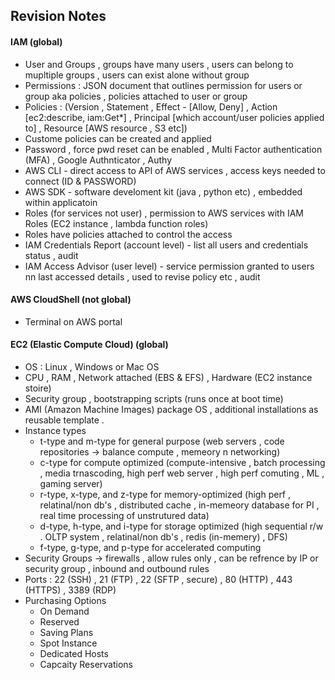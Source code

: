 ## Revision Notes

#### IAM (global)
- User and Groups , groups have many users ,  users can belong to mupltiple groups , users can exist alone without group
- Permissions : JSON document that outlines permission for users or group aka policies , policies attached to user or group
- Policies : (Version , Statement , Effect - [Allow, Deny] , Action [ec2:describe, iam:Get*] , Principal [which account/user policies applied to] ,  Resource [AWS resource , S3 etc])
- Custome policies can be created and applied
- Password , force pwd reset can be enabled , Multi Factor authentication (MFA) , Google Authnticator , Authy
- AWS CLI - direct access to API of AWS services , access keys needed to connect (ID & PASSWORD)
- AWS SDK - software develoment kit (java , python etc) , embedded within applicatoin
- Roles (for services not user) , permission to AWS services with IAM Roles (EC2 instance , lambda function roles)
- Roles have policies attached to control the access
- IAM Credentials Report (account level) - list all users and credentials status , audit
- IAM Access Advisor (user level) - service permission granted to users nn last accessed details , used to revise policy etc , audit

#### AWS CloudShell (not global)
- Terminal on AWS portal

#### EC2 (Elastic Compute Cloud) (global)
-  OS : Linux , Windows or Mac OS
-  CPU , RAM , Network attached (EBS & EFS) , Hardware (EC2 instance stoire)
-  Security group , bootstrapping scripts (runs once at boot time)
-  AMI (Amazon Machine Images) package OS , additional installations as reusable template .
-  Instance types
    * t-type and m-type for general purpose (web servers , code repositories -> balance compute , memeory n networking)
    * c-type for compute optimized (compute-intensive , batch processing , media trnascoding, high perf web server , high perf comuting , ML , gaming server)
    * r-type, x-type, and z-type for memory-optimized (high perf , relatinal/non db's , distributed cache , in-memeory database for PI , real time processing of unstrutured data)
    * d-type, h-type, and i-type for storage optimized (high sequential r/w . OLTP system , relatinal/non db's , redis (in-memery) , DFS)
    * f-type, g-type, and p-type for accelerated computing
-  Security Groups -> firewalls , allow rules only , can be refrence by IP or security group , inbound and outbound rules
-  Ports : 22 (SSH) , 21 (FTP) , 22 (SFTP , secure) , 80 (HTTP) , 443 (HTTPS) , 3389 (RDP)
-  Purchasing Options
   * On Demand 
   * Reserved
   * Saving Plans
   * Spot Instance
   * Dedicated Hosts
   * Capcaity Reservations  
